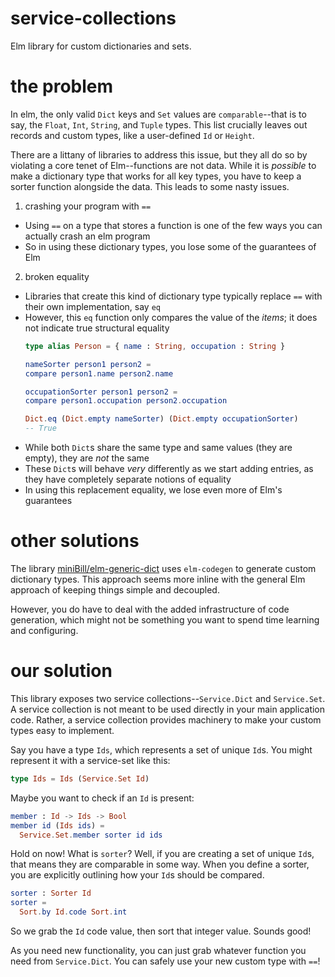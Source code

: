 # service-collections
Elm library for custom dictionaries and sets.

# the problem
In elm, the only valid `Dict` keys and `Set` values are `comparable`--that is to say, the `Float`, `Int`, `String`, and `Tuple` types.
This list crucially leaves out records and custom types, like a user-defined `Id` or `Height`.

There are a littany of libraries to address this issue, but they all do so by violating a core tenet of Elm--functions are not data.
While it is _possible_ to make a dictionary type that works for all key types, you have to keep a sorter function alongside the data.
This leads to some nasty issues.
1. crashing your program with `==`
  * Using `==` on a type that stores a function is one of the few ways you can actually crash an elm program
  * So in using these dictionary types, you lose some of the guarantees of Elm
2. broken equality
  * Libraries that create this kind of dictionary type typically replace `==` with their own implementation, say `eq`
  * However, this `eq` function only compares the value of the _items_; it does not indicate true structural equality
    ```elm
    type alias Person = { name : String, occupation : String }

    nameSorter person1 person2 =
	compare person1.name person2.name

    occupationSorter person1 person2 =
	compare person1.occupation person2.occupation

    Dict.eq (Dict.empty nameSorter) (Dict.empty occupationSorter)
    -- True
    ```
  * While both `Dict`s share the same type and same values (they are empty), they are *not* the same
  * These `Dict`s will behave _very_ differently as we start adding entries, as they have completely separate notions of equality
  * In using this replacement equality, we lose even more of Elm's guarantees 

# other solutions
The library [miniBill/elm-generic-dict](https://package.elm-lang.org/packages/miniBill/elm-generic-dict/latest/) uses `elm-codegen` to generate custom dictionary types.
This approach seems more inline with the general Elm approach of keeping things simple and decoupled.

However, you do have to deal with the added infrastructure of code generation, which might not be something you want to spend time learning and configuring.
# our solution
This library exposes two service collections--`Service.Dict` and `Service.Set`.
A service collection is not meant to be used directly in your main application code.
Rather, a service collection provides machinery to make your custom types easy to implement.

Say you have a type `Ids`, which represents a set of unique `Id`s.
You might represent it with a service-set like this:
```elm
type Ids = Ids (Service.Set Id)
```

Maybe you want to check if an `Id` is present:
```elm
member : Id -> Ids -> Bool
member id (Ids ids) =
  Service.Set.member sorter id ids
```

Hold on now! What is `sorter`?
Well, if you are creating a set of unique `Id`s, that means they are comparable in some way.
When you define a sorter, you are explicitly outlining how your `Id`s should be compared.
```elm
sorter : Sorter Id
sorter =
  Sort.by Id.code Sort.int
```
So we grab the `Id` code value, then sort that integer value. Sounds good!

As you need new functionality, you can just grab whatever function you need from `Service.Dict`.
You can safely use your new custom type with `==`!
